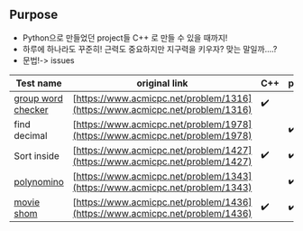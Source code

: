## Purpose
- Python으로 만들었던 project들 C++ 로 만들 수 있을 때까지!
- 하루에 하나라도 꾸준히! 근력도 중요하지만 지구력을 키우자? 맞는 말일까....?
- 문법!-> issues

|Test name|original link|C++|python|
|----------------|---------------------------------------|-----|-----|
|[group word checker](./group_world_checker)|[https://www.acmicpc.net/problem/1316](https://www.acmicpc.net/problem/1316)|:heavy_check_mark:||
|find decimal|[https://www.acmicpc.net/problem/1978](https://www.acmicpc.net/problem/1978)||:heavy_check_mark:|
|Sort inside|[https://www.acmicpc.net/problem/1427](https://www.acmicpc.net/problem/1427)|:heavy_check_mark:|:heavy_check_mark:|
|[polynomino](./polynomino)|[https://www.acmicpc.net/problem/1343](https://www.acmicpc.net/problem/1343)||:heavy_check_mark:|
|[movie shom](./movie_shom)|[https://www.acmicpc.net/problem/1436](https://www.acmicpc.net/problem/1436)|:heavy_check_mark:|:heavy_check_mark:|
